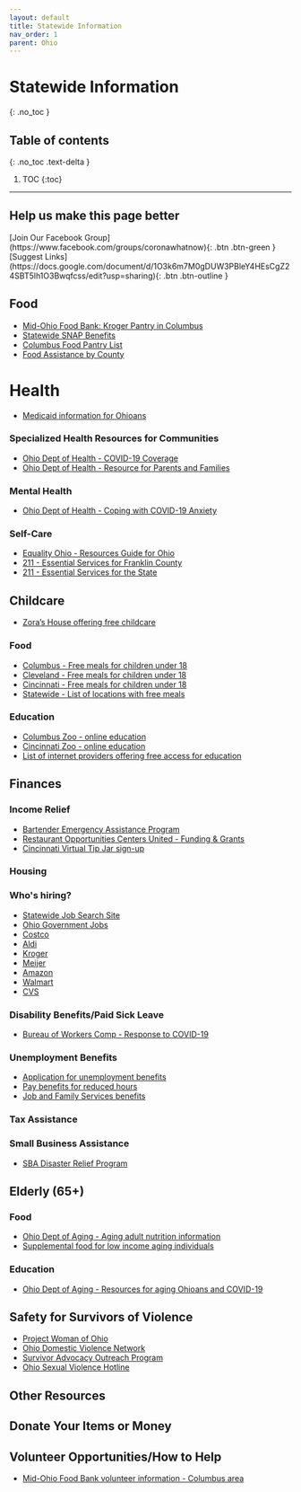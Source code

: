 ```yaml
---
layout: default
title: Statewide Information
nav_order: 1
parent: Ohio
---
```


# Statewide Information
{: .no_toc }

## Table of contents
{: .no_toc .text-delta }

1. TOC
{:toc}

---

## Help us make this page better
<span class="fs-5">
[Join Our Facebook Group](https://www.facebook.com/groups/coronawhatnow){: .btn .btn-green } [Suggest Links](https://docs.google.com/document/d/1O3k6m7M0gDUW3PBleY4HEsCgZ24SBT5lh1O3Bwqfcss/edit?usp=sharing){: .btn .btn-outline }
</span>

## Food



*   [Mid-Ohio Food Bank: Kroger Pantry in Columbus](https://www.midohiofoodbank.org/get-help/kroger-pantry/)
*   [Statewide SNAP Benefits](https://benefits.ohio.gov/)
*   [Columbus Food Pantry List](https://cap4kids.org/columbus/food/now/?fbclid=IwAR1aZW6jcufY3yvK_zCHQbdiluKe7YaE1tm37MWAXzhsAsHu_1tVVuDi2jY)
*   [Food Assistance by County](https://www.midohiofoodbank.org/get-help/get-food/)


# Health



*   [Medicaid information for Ohioans](https://medicaid.ohio.gov/FOR-OHIOANS/Who-Qualifies)


### Specialized Health Resources for Communities



*   [Ohio Dept of Health - COVID-19 Coverage](https://coronavirus.ohio.gov/wps/portal/gov/covid-19/)
*   [Ohio Dept of Health - Resource for Parents and Families](https://coronavirus.ohio.gov/wps/portal/gov/covid-19/home/family-activities/resources-for-parents-and-families)


### Mental Health



*   [Ohio Dept of Health - Coping with COVID-19 Anxiety](https://coronavirus.ohio.gov/wps/portal/gov/covid-19/home/Coping-with-COVID-19-Anxiety/)


### Self-Care



*   [Equality Ohio - Resources Guide for Ohio](https://www.equalityohio.org/covid-19-emerging-resources-and-mutual-aid-guide/)
*   [211 - Essential Services for Franklin County](http://www.211centralohio.org/)
*   [211 - Essential Services for the State](http://www.211.org/services/covid19)


## Childcare



*   [Zora’s House offering free childcare](https://docs.google.com/forms/d/e/1FAIpQLSdrr9xrnmislIFoGzc43ETchHT-qd2cYmGIVve0iQdSvBhLJQ/viewform)


### Food



*   [Columbus - Free meals for children under 18](https://www.ccsoh.us/Page/7560)
*   [Cleveland - Free meals for children under 18](https://www.news5cleveland.com/news/continuing-coverage/coronavirus/local-coronavirus-news/heres-a-list-of-local-school-districts-providing-meals-to-kids)
*   [Cincinnati - Free meals for children under 18](https://www.cps-k12.org/news/whats-new/healthy-meals-distributed-24-sites-during-school-closing-mandate)
*   [Statewide - List of locations with free meals](http://education.ohio.gov/Topics/Student-Supports/Coronavirus)


### Education



*   [Columbus Zoo - online education](https://www.facebook.com/columbuszoo/)
*   [Cincinnati Zoo - online education](https://www.facebook.com/cincinnatizoo/)
*   [List of internet providers offering free access for education](https://governor.ohio.gov/wps/portal/gov/governor/media/news-and-media/dewine-husted-praise-internet-providers-for-commitment-to-keep-americans-connected-pledge)


## Finances


### Income Relief



*   [Bartender Emergency Assistance Program](https://www.usbgfoundation.org/covid-19-response)
*   [Restaurant Opportunities Centers United - Funding & Grants](https://rocunited.org/stop-the-spread/coronavirus-support/)
*   [Cincinnati Virtual Tip Jar sign-up](https://docs.google.com/forms/d/e/1FAIpQLSf9H2ooON1YcVWs7PaZwLa7s2NvXoiLxUvqQTzWZYYCw1oAZQ/viewform)


### Housing


### Who's hiring?



*   [Statewide Job Search Site](https://jobseeker.ohiomeansjobs.monster.com/)
*   [Ohio Government Jobs](https://dasstateoh.taleo.net/careersection/oh_ext/jobsearch.ftl?lang=en)
*   [Costco](https://www.costco.com/jobs.html)
*   [Aldi](https://careers.aldi.us/location/ohio-jobs/61/6252001-5165418/3)
*   [Kroger](https://jobs.kroger.com/)
*   [Meijer](https://jobs.meijer.com/)
*   [Amazon](https://www.amazondelivers.jobs/warehouse-jobs/ohio-jobs/)
*   [Walmart](https://careers.walmart.com/)
*   [CVS](https://jobs.cvshealth.com/?prefilters=none&CloudSearchLocation=none&CloudSearchValue=none)


### Disability Benefits/Paid Sick Leave



*   [Bureau of Workers Comp - Response to COVID-19](https://www.bwc.ohio.gov/downloads/blankpdf/PolicyAlert-TempTeleHealthCOVID-19.pdf)


### Unemployment Benefits



*   [Application for unemployment benefits](https://unemployment.ohio.gov/)
*   [Pay benefits for reduced hours](http://jfs.ohio.gov/ouio/SharedWorkOhio/)
*   [Job and Family Services benefits](https://benefits.ohio.gov/)


### Tax Assistance


### Small Business Assistance



*   [SBA Disaster Relief Program](SBA.gov/disaster)


## Elderly (65+)


### Food



*   [Ohio Dept of Aging - Aging adult nutrition information](https://aging.ohio.gov/Portals/0/PDF/Coronavirus/COVID-19-FAQs-Older-Adult-Nutrition-Considerations.pdf?ver=2020-03-17-110443-053)
*   [Supplemental food for low income aging individuals](http://jfs.ohio.gov/ofam/CSFP-March-2018.stm)


### Education



*   [Ohio Dept of Aging - Resources for aging Ohioans and COVID-19](https://aging.ohio.gov/Coronavirus)


## Safety for Survivors of Violence



*   [Project Woman of Ohio](https://projectwomanohio.org/resources/)
*   [Ohio Domestic Violence Network](http://www.odvn.org/)
*   [Survivor Advocacy Outreach Program](https://www.saopseoh.org/)
*   [Ohio Sexual Violence Hotline](https://www.ohiosexualviolencehelpline.com/)


## Other Resources


## Donate Your Items or Money


## Volunteer Opportunities/How to Help



*   [Mid-Ohio Food Bank volunteer information - Columbus area](https://mofb.volunteerhub.com/lp/MOFKrogerFoodPantry/)
